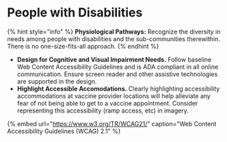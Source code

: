 # People with Disabilities

{% hint style="info" %}
**Physiological Pathways:** Recognize the diversity in needs among people with disabilities and the sub-communities therewithin. There is no one-size-fits-all approach.
{% endhint %}

* **Design for Cognitive and Visual Impairment Needs.** Follow baseline Web Content Accessibility Guidelines and is ADA compliant in all online communication. Ensure screen reader and other assistive technologies are supported in the design.
* **Highlight Accessible Accomodations.** Clearly highlighting accessibility accommodations at vaccine provider locations will help alleviate any fear of not being able to get to a vaccine appointment. Consider representing this accessibility \(ramp access, etc\) in imagery.

{% embed url="https://www.w3.org/TR/WCAG21/" caption="Web Content Accessibility Guidelines \(WCAG\) 2.1" %}

